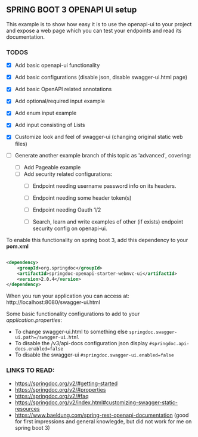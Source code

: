 ## SPRING BOOT 3 OPENAPI UI setup

This example is to show how easy it is to use the openapi-ui to your project and
expose a web page which you can test your endpoints and read its documentation.

### TODOS
- [X] Add basic openapi-ui functionality
- [X] Add basic configurations (disable json, disable swagger-ui.html page)
- [x] Add basic OpenAPI related annotations
- [x] Add optional/required input example
- [x] Add enum input example
- [x] Add input consisting of Lists
- [x] Customize look and feel of swagger-ui (changing original static web files)

- [ ] Generate another example branch of this topic as 'advanced', covering:
   - [ ] Add Pageable example
   - [ ] Add security related configurations:
      - [ ] Endpoint needing username password info on its headers.
      - [ ] Endpoint needing some header token(s)
      - [ ] Endpoint needing Oauth 1/2
      - [ ] Search, learn and write examples of other (if exists) endpoint security config on openapi-ui.




To enable this functionality on spring boot 3, add this dependency to your **pom.xml**

```xml

<dependency>
    <groupId>org.springdoc</groupId>
    <artifactId>springdoc-openapi-starter-webmvc-ui</artifactId>
    <version>2.0.4</version>
</dependency>

```

When you run your application you can access at: http://localhost:8080/swagger-ui.html

Some basic functionality configurations to add to your _application.properties_:

- To change swagger-ui.html to something else `springdoc.swagger-ui.path=/swagger-ui.html`
- To disable the /v3/api-docs configuration json display `#springdoc.api-docs.enabled=false`
- To disable the swagger-ui `#springdoc.swagger-ui.enabled=false`

### LINKS TO READ:

- https://springdoc.org/v2/#getting-started
- https://springdoc.org/v2/#properties
- https://springdoc.org/v2/#faq
- https://springdoc.org/v2/index.html#customizing-swagger-static-resources
- https://www.baeldung.com/spring-rest-openapi-documentation (good for first impressions and general knowlegde, but did
  not work for me on spring boot 3)


